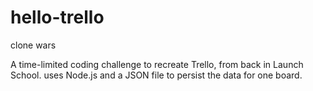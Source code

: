 # hello-trello
clone wars

A time-limited coding challenge to recreate Trello, from back in Launch School.  uses Node.js and a JSON file to persist the data for one board.
